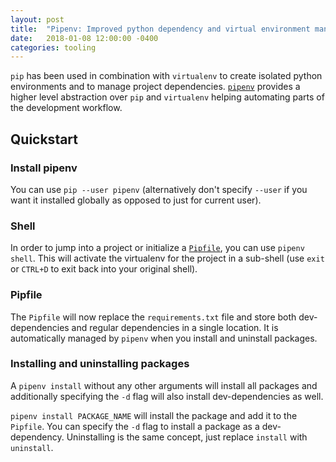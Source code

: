 ```yaml
---
layout: post
title:  "Pipenv: Improved python dependency and virtual environment management"
date:   2018-01-08 12:00:00 -0400
categories: tooling
---
```



`pip` has been used in combination with `virtualenv` to create isolated python
environments and to manage project dependencies. [`pipenv`](pipenv1) provides a higher
level abstraction over `pip` and `virtualenv` helping automating parts of the development
workflow.


## Quickstart


### Install pipenv

You can use `pip --user pipenv` (alternatively don't specify `--user` if you want it
installed globally as opposed to just for current user).

### Shell

In order to jump into a project or initialize a [`Pipfile`](pipfile1), you can
use `pipenv shell`. This will activate the virtualenv for the project in a sub-shell (use
`exit` or `CTRL+D` to exit back into your original shell).


### Pipfile

The `Pipfile` will now replace the `requirements.txt` file and store both
dev-dependencies and regular dependencies in a single location. It is automatically
managed by `pipenv` when you install and uninstall packages.

### Installing and uninstalling packages

A `pipenv install` without any other arguments will install all packages and additionally
specifying the `-d` flag will also install dev-dependencies as well.

`pipenv install PACKAGE_NAME` will install the package and add it to the `Pipfile`. You
can specify the `-d` flag to install a package as a dev-dependency. Uninstalling is the
same concept, just replace `install` with `uninstall`.


[pipenv1]: https://github.com/pypa/pipenv
[pipfile1]: https://github.com/pypa/pipfile
